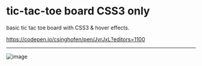 # tic-tac-toe board CSS3 only
basic tic tac toe board with CSS3 & hover effects.

 https://codepen.io/csinghofen/pen/JvrJxL?editors=1100

---
![image](https://user-images.githubusercontent.com/23155302/39666259-de7f8e10-506e-11e8-9af3-f2cf589a4550.png)

